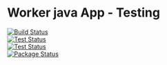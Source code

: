 # Worker java App - Testing

[![Build Status](http://54.212.197.244:8080/buildStatus/icon?job=instavote%2Fworker-build)](http://54.212.197.244:8080/job/instavote/job/worker-build&subject=Build&color=blue)
<br>
[![Test Status](http://54.212.197.244:8080/buildStatus/icon?job=instavote%2Fworker-test&subject=UnitTest&color=pink)](http://54.212.197.244:8080/job/instavote/job/worker-test/)
<br>
[![Test Status](http://54.212.197.244:8080/buildStatus/icon?job=instavote%2Fworker-test)](http://54.212.197.244:8080/job/instavote/job/worker-test/)
<br>
[![Package Status](http://54.212.197.244:8080/buildStatus/icon?job=instavote%2Fworker-package)](http://54.212.197.244:8080/job/instavote/job/worker-package/)
